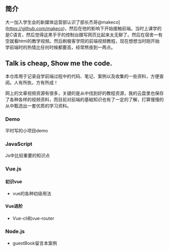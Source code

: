 ## 简介

大一加入学生会的新媒体运营部认识了部长杰哥@makeco](https://github.com/makeco)，然后在他的影响下开始接触前端。当时上课学的是C语言，然后觉得这黑乎乎的控制台跟写网页比起来太无聊了。然后在宿舍一有空就看html的教学视频。然后刷极客学院的前端视频教程，现在想想当时刚开始学前端时的热情比任何时候都要高，经常熬夜到一两点。

## Talk is cheap, Show me the code.

本仓库用于记录自学前端过程中的代码、笔记、案例以及收集的一些资料，方便查阅。人有所执，方有所成！

网上的文章视频资源有很多，关键的是从中找到好的教程资源，我的云盘里也保存了各种各样的视频资料，而目前对前端的基础知识也有了一定的了解，打算慢慢的从中甄选出一套优质的学习资料。

### Demo 

平时写的小项目demo

### JavaScript 
Js中比较重要的知识点

### Vue.js 

#### 初识vue
- vue的各种初级用法

#### Vue进阶

- Vue-cli和vue-router

### Node.js 

- guestBook留言本案例